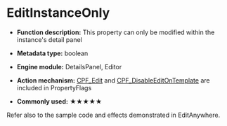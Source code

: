 # EditInstanceOnly

- **Function description:** This property can only be modified within the instance's detail panel

- **Metadata type:** boolean
- **Engine module:** DetailsPanel, Editor
- **Action mechanism:** [CPF_Edit](../../../Flags/EPropertyFlags/CPF_Edit.md) and [CPF_DisableEditOnTemplate](../../../Flags/EPropertyFlags/CPF_DisableEditOnTemplate.md) are included in PropertyFlags
- **Commonly used:** ★★★★★

Refer also to the sample code and effects demonstrated in EditAnywhere.